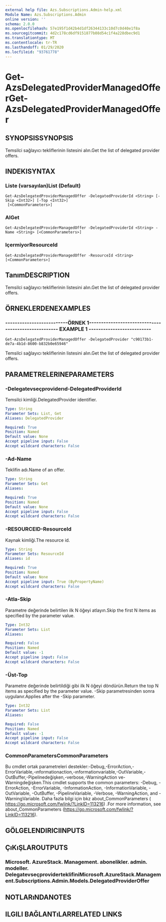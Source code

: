 ```yaml
---
external help file: Azs.Subscriptions.Admin-help.xml
Module Name: Azs.Subscriptions.Admin
online version: ''
schema: 2.0.0
ms.openlocfilehash: 57e195f1d42b4d1df26344133c10d7c0d40e1f8a
ms.sourcegitcommit: 4d2c178cd6df9151877b08d54c1f4a228dbec9d1
ms.translationtype: MT
ms.contentlocale: tr-TR
ms.lasthandoff: 01/29/2020
ms.locfileid: "93761778"
---
```

# <span data-ttu-id="2a5bf-101">Get-AzsDelegatedProviderManagedOffer</span><span class="sxs-lookup"><span data-stu-id="2a5bf-101">Get-AzsDelegatedProviderManagedOffer</span></span>

## <span data-ttu-id="2a5bf-102">SYNOPSIS</span><span class="sxs-lookup"><span data-stu-id="2a5bf-102">SYNOPSIS</span></span>
<span data-ttu-id="2a5bf-103">Temsilci sağlayıcı tekliflerinin listesini alın.</span><span class="sxs-lookup"><span data-stu-id="2a5bf-103">Get the list of delegated provider offers.</span></span>

## <span data-ttu-id="2a5bf-104">INDEKI</span><span class="sxs-lookup"><span data-stu-id="2a5bf-104">SYNTAX</span></span>

### <span data-ttu-id="2a5bf-105">Liste (varsayılan)</span><span class="sxs-lookup"><span data-stu-id="2a5bf-105">List (Default)</span></span>
```
Get-AzsDelegatedProviderManagedOffer -DelegatedProviderId <String> [-Skip <Int32>] [-Top <Int32>]
 [<CommonParameters>]
```

### <span data-ttu-id="2a5bf-106">Al</span><span class="sxs-lookup"><span data-stu-id="2a5bf-106">Get</span></span>
```
Get-AzsDelegatedProviderManagedOffer -DelegatedProviderId <String> -Name <String> [<CommonParameters>]
```

### <span data-ttu-id="2a5bf-107">Içermiyor</span><span class="sxs-lookup"><span data-stu-id="2a5bf-107">ResourceId</span></span>
```
Get-AzsDelegatedProviderManagedOffer -ResourceId <String> [<CommonParameters>]
```

## <span data-ttu-id="2a5bf-108">Tanım</span><span class="sxs-lookup"><span data-stu-id="2a5bf-108">DESCRIPTION</span></span>
<span data-ttu-id="2a5bf-109">Temsilci sağlayıcı tekliflerinin listesini alın.</span><span class="sxs-lookup"><span data-stu-id="2a5bf-109">Get the list of delegated provider offers.</span></span>

## <span data-ttu-id="2a5bf-110">ÖRNEKLERDEN</span><span class="sxs-lookup"><span data-stu-id="2a5bf-110">EXAMPLES</span></span>

### <span data-ttu-id="2a5bf-111">--------------------------ÖRNEK 1--------------------------</span><span class="sxs-lookup"><span data-stu-id="2a5bf-111">-------------------------- EXAMPLE 1 --------------------------</span></span>
```
Get-AzsDelegatedProviderManagedOffer -DelegatedProvider "c90173b1-de7a-4b1d-8600-b832b0e65946"
```

<span data-ttu-id="2a5bf-112">Temsilci sağlayıcı tekliflerinin listesini alın.</span><span class="sxs-lookup"><span data-stu-id="2a5bf-112">Get the list of delegated provider offers.</span></span>

## <span data-ttu-id="2a5bf-113">PARAMETRELERINE</span><span class="sxs-lookup"><span data-stu-id="2a5bf-113">PARAMETERS</span></span>

### <span data-ttu-id="2a5bf-114">-Delegatevseçproviderıd</span><span class="sxs-lookup"><span data-stu-id="2a5bf-114">-DelegatedProviderId</span></span>
<span data-ttu-id="2a5bf-115">Temsilci kimliği.</span><span class="sxs-lookup"><span data-stu-id="2a5bf-115">DelegatedProvider identifier.</span></span>

```yaml
Type: String
Parameter Sets: List, Get
Aliases: DelegatedProvider

Required: True
Position: Named
Default value: None
Accept pipeline input: False
Accept wildcard characters: False
```

### <span data-ttu-id="2a5bf-116">-Ad</span><span class="sxs-lookup"><span data-stu-id="2a5bf-116">-Name</span></span>
<span data-ttu-id="2a5bf-117">Teklifin adı.</span><span class="sxs-lookup"><span data-stu-id="2a5bf-117">Name of an offer.</span></span>

```yaml
Type: String
Parameter Sets: Get
Aliases: 

Required: True
Position: Named
Default value: None
Accept pipeline input: False
Accept wildcard characters: False
```

### <span data-ttu-id="2a5bf-118">-RESOURCEID</span><span class="sxs-lookup"><span data-stu-id="2a5bf-118">-ResourceId</span></span>
<span data-ttu-id="2a5bf-119">Kaynak kimliği.</span><span class="sxs-lookup"><span data-stu-id="2a5bf-119">The resource id.</span></span>

```yaml
Type: String
Parameter Sets: ResourceId
Aliases: id

Required: True
Position: Named
Default value: None
Accept pipeline input: True (ByPropertyName)
Accept wildcard characters: False
```

### <span data-ttu-id="2a5bf-120">-Atla</span><span class="sxs-lookup"><span data-stu-id="2a5bf-120">-Skip</span></span>
<span data-ttu-id="2a5bf-121">Parametre değerinde belirtilen ilk N öğeyi atlayın.</span><span class="sxs-lookup"><span data-stu-id="2a5bf-121">Skip the first N items as specified by the parameter value.</span></span>

```yaml
Type: Int32
Parameter Sets: List
Aliases: 

Required: False
Position: Named
Default value: -1
Accept pipeline input: False
Accept wildcard characters: False
```

### <span data-ttu-id="2a5bf-122">-Üst</span><span class="sxs-lookup"><span data-stu-id="2a5bf-122">-Top</span></span>
<span data-ttu-id="2a5bf-123">Parametre değerinde belirtildiği gibi ilk N öğeyi döndürün.</span><span class="sxs-lookup"><span data-stu-id="2a5bf-123">Return the top N items as specified by the parameter value.</span></span>
<span data-ttu-id="2a5bf-124">-Skip parametresinden sonra uygulanır.</span><span class="sxs-lookup"><span data-stu-id="2a5bf-124">Applies after the -Skip parameter.</span></span>

```yaml
Type: Int32
Parameter Sets: List
Aliases: 

Required: False
Position: Named
Default value: -1
Accept pipeline input: False
Accept wildcard characters: False
```

### <span data-ttu-id="2a5bf-125">CommonParameters</span><span class="sxs-lookup"><span data-stu-id="2a5bf-125">CommonParameters</span></span>
<span data-ttu-id="2a5bf-126">Bu cmdlet ortak parametreleri destekler:-Debug,-ErrorAction,-ErrorVariable,-ınformationaction,-ınformationvariable,-OutVariable,-OutBuffer,-Pipelinedeğişken,-verbose,-WarningAction ve-Warningdeğişken.</span><span class="sxs-lookup"><span data-stu-id="2a5bf-126">This cmdlet supports the common parameters: -Debug, -ErrorAction, -ErrorVariable, -InformationAction, -InformationVariable, -OutVariable, -OutBuffer, -PipelineVariable, -Verbose, -WarningAction, and -WarningVariable.</span></span> <span data-ttu-id="2a5bf-127">Daha fazla bilgi için bkz about_CommonParameters ( https://go.microsoft.com/fwlink/?LinkID=113216) .</span><span class="sxs-lookup"><span data-stu-id="2a5bf-127">For more information, see about_CommonParameters (https://go.microsoft.com/fwlink/?LinkID=113216).</span></span>

## <span data-ttu-id="2a5bf-128">GÖLGELENDIRICI</span><span class="sxs-lookup"><span data-stu-id="2a5bf-128">INPUTS</span></span>

## <span data-ttu-id="2a5bf-129">ÇıKıŞLAR</span><span class="sxs-lookup"><span data-stu-id="2a5bf-129">OUTPUTS</span></span>

### <span data-ttu-id="2a5bf-130">Microsoft. AzureStack. Management. abonelikler. admin. modeller. Delegatevseçproviderteklifini</span><span class="sxs-lookup"><span data-stu-id="2a5bf-130">Microsoft.AzureStack.Management.Subscriptions.Admin.Models.DelegatedProviderOffer</span></span>

## <span data-ttu-id="2a5bf-131">NOTLARıNDA</span><span class="sxs-lookup"><span data-stu-id="2a5bf-131">NOTES</span></span>

## <span data-ttu-id="2a5bf-132">ILGILI BAĞLANTıLAR</span><span class="sxs-lookup"><span data-stu-id="2a5bf-132">RELATED LINKS</span></span>

